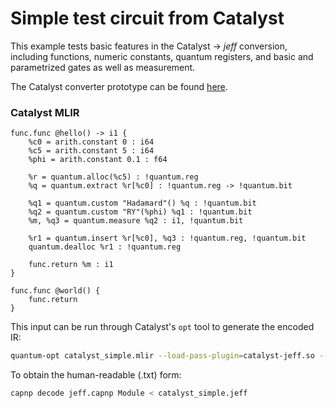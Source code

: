 # Simple test circuit from Catalyst

This example tests basic features in the Catalyst -> *jeff* conversion, including functions, numeric
constants, quantum registers, and basic and parametrized gates as well as measurement.

The Catalyst converter prototype can be found [here](https://github.com/PennyLaneAI/catalyst-jeff).


### Catalyst MLIR

```mlir
func.func @hello() -> i1 {
    %c0 = arith.constant 0 : i64
    %c5 = arith.constant 5 : i64
    %phi = arith.constant 0.1 : f64

    %r = quantum.alloc(%c5) : !quantum.reg
    %q = quantum.extract %r[%c0] : !quantum.reg -> !quantum.bit

    %q1 = quantum.custom "Hadamard"() %q : !quantum.bit
    %q2 = quantum.custom "RY"(%phi) %q1 : !quantum.bit
    %m, %q3 = quantum.measure %q2 : i1, !quantum.bit

    %r1 = quantum.insert %r[%c0], %q3 : !quantum.reg, !quantum.bit
    quantum.dealloc %r1 : !quantum.reg

    func.return %m : i1
}

func.func @world() {
    func.return
}
```

This input can be run through Catalyst's `opt` tool to generate the encoded IR:

```sh
quantum-opt catalyst_simple.mlir --load-pass-plugin=catalyst-jeff.so --pass-pipeline="builtin.module(jeff-export)"
```

To obtain the human-readable (.txt) form:

```sh
capnp decode jeff.capnp Module < catalyst_simple.jeff
```
